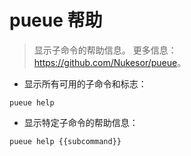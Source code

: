 # pueue 帮助

> 显示子命令的帮助信息。
> 更多信息：<https://github.com/Nukesor/pueue>。

- 显示所有可用的子命令和标志：

`pueue help`

- 显示特定子命令的帮助信息：

`pueue help {{subcommand}}`